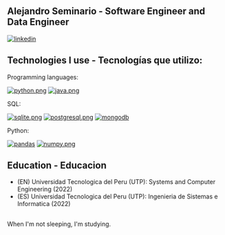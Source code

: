 ## Alejandro Seminario - Software Engineer and Data Engineer

[![linkedin](https://i.postimg.cc/8P2pfsYG/linkedin.png)](https://www.linkedin.com/in/alejandrovalentinoseminariomedina)

## Technologies I use - Tecnologías que utilizo:

Programming languages:

[![python.png](https://i.postimg.cc/fyMWLPq9/python.png)](https://postimg.cc/WFfcY5vN)
[![java.png](https://i.postimg.cc/GtbM5P9R/java.png)](https://postimg.cc/TLHqyDrN)

SQL:

[![sqlite.png](https://i.postimg.cc/7PXw9mQK/sqlite.png)](https://postimg.cc/dD7btmFC)
[![postgresql.png](https://i.postimg.cc/xdKSzRzy/postgresqp.png)]()
[![mongodb](https://i.postimg.cc/htQ0MZMx/mongodb-2.png)](https://postimg.cc/RW9fZRkV)

Python:

[![pandas](https://i.postimg.cc/x18v8xBh/Pandas-1.png)](https://postimg.cc/w1KybVqQ)
[![numpy.png](https://i.postimg.cc/YCTW9p6L/numpy.png)](https://postimg.cc/21F69NXC)

## Education - Educacion
- (EN) Universidad Tecnologica del Peru (UTP): Systems and Computer Engineering (2022)
- (ES) Universidad Tecnologica del Peru (UTP): Ingenieria de Sistemas e Informatica (2022)

##
When I'm not sleeping, I'm studying.
